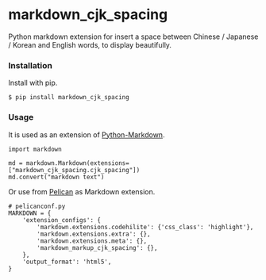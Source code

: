 # markdown_cjk_spacing

Python markdown extension for insert a space between Chinese / Japanese /
Korean and English words, to display beautifully.

### Installation

Install with pip.

```
$ pip install markdown_cjk_spacing
```

### Usage

It is used as an extension of [Python-Markdown][].

```.python
import markdown

md = markdown.Markdown(extensions=["markdown_cjk_spacing.cjk_spacing"])
md.convert("markdown text")
```

Or use from [Pelican][] as Markdown extension.

```.python
# pelicanconf.py
MARKDOWN = {
    'extension_configs': {
        'markdown.extensions.codehilite': {'css_class': 'highlight'},
        'markdown.extensions.extra': {},
        'markdown.extensions.meta': {},
        'markdown_markup_cjk_spacing': {},
    },
    'output_format': 'html5',
}
```

[Python-Markdown]: https://github.com/Python-Markdown/markdown "Python-Markdown"
[Pelican]: https://blog.getpelican.com/ "Pelican Static Site Generator"

